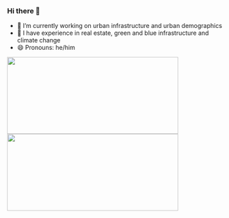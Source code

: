 ### Hi there 👋

- 🔭 I’m currently working on urban infrastructure and urban demographics
- 🌱 I have experience in real estate, green and blue infrastructure and climate change
- 😄 Pronouns: he/him


<div>
  <a href="https://beacons.ai/pepatricio">
  <img height="180em" width="400em" src="https://github-readme-stats.vercel.app/api?username=pepatricio&show_icons=true&theme=dark&include_all_commits=true&count_private=true"/>
  <img height="180em" width="400em" src="https://github-readme-stats.vercel.app/api/top-langs/?username=pepatricio&layout=compact&langs_count=16&theme=dark"/>
</div>

<!--
**pepatricio/pepatricio** is a ✨ _special_ ✨ repository because its `README.md` (this file) appears on your GitHub profile.

Here are some ideas to get you started:

- 🔭 I’m currently working on ...
- 🌱 I’m currently learning ...
- 👯 I’m looking to collaborate on ...
- 🤔 I’m looking for help with ...
- 💬 Ask me about ...
- 📫 How to reach me: ...

- ⚡ Fun fact: ...
-->
